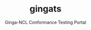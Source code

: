 ---
layout: project

permalink: /projetos/gingancl/

title: gingats
subtitle: "Ginga-NCL Conformance Testing Portal"

duration: 2010 - 2011

excerpt: "On the Ginga-NCL Conformance Testing Portal, middleware developers and testers can find a comprehensive specification of testing procedures for the <a href=\"http://www.itu.int/rec/T-REC-H.761\">ITU-T H.761</a> Ginga-NCL middleware. Moreover, they can also make contributions, revising or creating conformance testing items. The Portal was launched in July 2011 with a set of more than 250 assertions, 780 test instructions and 300 test cases."

categories: 
 - projects
 - tools
 
tags:
  - multimedia
  - ginga
  - ncl
  - telemidia
  - gingats
  - drupal
  - test suite
  - puc-rio
---